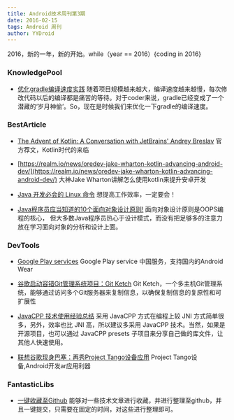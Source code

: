 ```yaml
---
title: Android技术周刊第3期
date: 2016-02-15
tags: Android 周刊
author: YYDroid
---
```

2016，新的一年，新的开始。while（year == 2016）{coding in 2016}

<!-- more -->

### KnowledgePool

* [优化gradle编译速度实践](http://ohmerhe.com/2016/02/26/gradle_speed_up/) 随着项目规模越来越大，编译速度越来越慢，每次修改代码以后的编译都是痛苦的等待。对于coder来说，gradle已经变成了一个潜藏的‘岁月神偷’。So，现在是时候我们来优化一下gradle的编译速度。

### BestArticle
*  [The Advent of Kotlin: A Conversation with JetBrains' Andrey Breslav](http://www.oracle.com/technetwork/articles/java/breslav-1932170.html)  官方荐文，Kotlin时代的来临

* [https://realm.io/news/oredev-jake-wharton-kotlin-advancing-android-dev/](https://realm.io/news/oredev-jake-wharton-kotlin-advancing-android-dev/)  大神Jake Wharton讲解怎么使用kotlin来提升安卓开发


* [Java 开发必会的 Linux 命令](https://mp.weixin.qq.com/s?__biz=MzAxMzQ3NzQ3Nw==&mid=405664533&idx=3&sn=0a093dc73285dc01b7dc74bef5bb614a&scene=1&srcid=0126onMA2n98ky9JVdTpFLgY&key=710a5d99946419d9de40d10bf274bb86b987336b84be91abb9823d369bfeb757523f165c893c9a92aa7fdcfbb1aac4be&ascene=0&uin=MjI1NTE5NDA2Mw%3D%3D)  想提高工作效率，一定要会！

* [Java程序员应当知道的10个面向对象设计原则!](https://mp.weixin.qq.com/s?__biz=MzA5MDI1NDEwMw==&mid=401758032&idx=2&sn=98877730bba98855833d0249f53f498d&scene=1&srcid=012632iWvUIu2wtcsLRcZ0bm&key=710a5d99946419d923e2f0bd6106da6e49ef16c3ff0c1d12effc82c9715b7227aae3d363a42f8aa8df6c498858a3c2a5&ascene=0&uin=MjI1NTE5NDA2Mw%3D%3D)  面向对象设计原则是OOPS编程的核心， 但大多数Java程序员热心于设计模式，而没有把足够多的注意力放在学习面向对象的分析和设计上面。

### DevTools
* [Google Play services](http://www.apkmirror.com/apk/google-inc/google-play-services/google-play-services-7-8-87-release/google-play-services-7-8-87-2077814-440-android-apk-download/) Google Play service 中国服务，支持国内的Android Wear

* [谷歌启动容错Git管理系统项目：Git Ketch](http://m.xianguo.com/blog/9MXvl) Git Ketch，一个多主机Git管理系统，能够通过访问多个Git服务器来复制信息，以确保复制信息的复原性和可扩展性

* [JavaCPP 技术使用经验总结](http://www.ibm.com/developerworks/cn/java/j-lo-cpp/index.html) 采用 JavaCPP 方式在编程上较 JNI 方式简单很多，另外，效率也比 JNI 高，所以建议多采用 JavaCPP 技术。当然，如果是开源项目，也可以通过 JavaCPP presets 子项目来分享自己做的库文件，让其他人快速使用。

* [联想谷歌现身巴塞：再秀Project Tango设备应用](http://www.anzhuo.cn/news/p_10444) Project Tango设备,Android开发ar应用利器

### FantasticLibs

* [一键收藏至Github](http://www.jianshu.com/p/19d2f3a3b5d8) 能够对一些技术文章进行收藏，并进行整理至github，并且一键提交，只需要在固定的时间，对这些进行整理即可。

